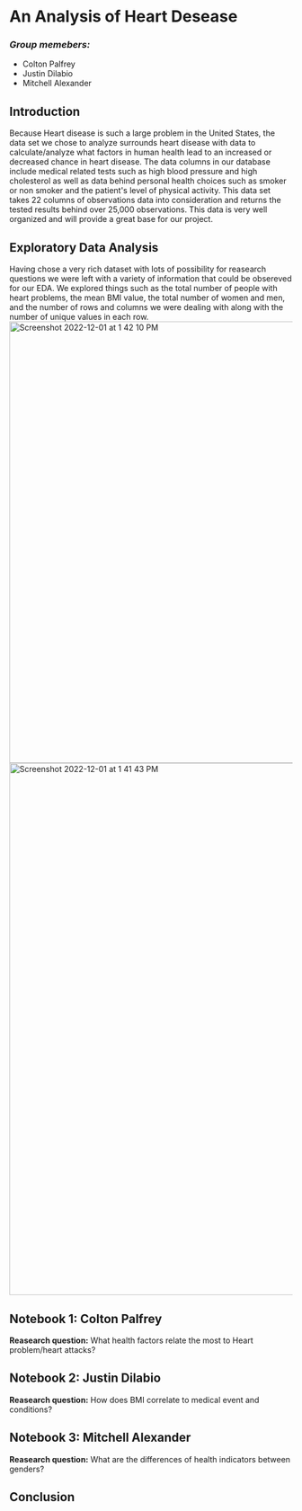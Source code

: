 # An Analysis of Heart Desease

### *Group memebers:*

- Colton Palfrey
- Justin Dilabio
- Mitchell Alexander

## **Introduction**

Because Heart disease is such a large problem in the United States, the data set we chose to analyze surrounds heart disease with data to calculate/analyze what factors in human health lead to an increased or decreased chance in heart disease. The data columns in our database include medical related tests such as high blood pressure and high cholesterol as well as data behind personal health choices such as smoker or non smoker and the patient's level of physical activity. This data set takes 22 columns of observations data into consideration and returns the tested results behind over 25,000 observations. This data is very well organized and will provide a great base for our project.

## **Exploratory Data Analysis**

Having chose a very rich dataset with lots of possibility for reasearch questions we were left with a variety of information that could be obsereved for our EDA. We explored things such as the total number of people with heart problems, the mean BMI value, the total number of women and men, and the number of rows and columns we were dealing with along with the number of unique values in each row. 
<img width="786" alt="Screenshot 2022-12-01 at 1 42 10 PM" src="https://user-images.githubusercontent.com/101154480/205165083-0d3bcb0c-328a-49e3-981a-9dcf71f6e47e.png">
<img width="947" alt="Screenshot 2022-12-01 at 1 41 43 PM" src="https://user-images.githubusercontent.com/101154480/205165115-d6b9112a-ef15-4115-8c98-78e0d1daec57.png">





## Notebook 1: Colton Palfrey
 **Reasearch question:** What health factors relate the most to Heart problem/heart attacks?


## Notebook 2: Justin Dilabio
 **Reasearch question:** How does BMI correlate to medical event and conditions?



## Notebook 3: Mitchell Alexander
 **Reasearch question:** What are the differences of health indicators between genders?


## **Conclusion**

